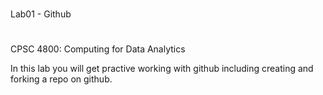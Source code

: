 # </h1> Lab01 - Github

# </h2> CPSC 4800: Computing for Data Analytics	


In this lab you will get practive working with github including creating and forking a repo on github.
